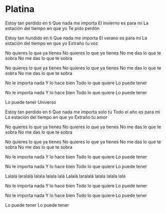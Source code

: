 # Platina

Estoy tan perdido en ti
Que nada me importa
El invierno es para mí
La estación del tiempo en que yo
Te pido perdón

Estoy tan hundido en ti
Que nada me importa
El verano es para mí
La estación del tiempo en que yo
Extraño tu voz

No quieres lo que ya tienes
No quieres lo que ya tienes
No me das lo que te sobra
No me das lo que te sobra

No quieres lo que ya tienes
No quieres lo que ya tienes
No me das lo que te sobra
No me das lo que te sobra

No le importa nada
Y lo hace bien
Todo lo que quiere
Lo puede tener

No le importa nada
Y lo hace bien
Todo lo que quiere
Lo puede tener

Lo puede tener
Universo

Estoy tan perdido en ti
Que nada me importa solo tú
Todo el año es para mí
La estación del tiempo en que yo
Extraño tu amor

No quieres lo que ya tienes
No quieres lo que ya tienes
No me das lo que te sobra
No me das lo que te sobra

No quieres lo que ya tienes
No quieres lo que ya tienes
No me das lo que te sobra
No me das lo que te sobra

No le importa nada
Y lo hace bien
Todo lo que quiere
Lo puede tener

No le importa nada
Y lo hace bien
Todo lo que quiere
Lo puede tener

Lalalá laralalá lalala lalala lalá
Lalalá laralalá lalala lalala lalá

No le importa nada
Y lo hace bien
Todo lo que quiere
Lo puede tener

No le importa nada
Y lo hace bien
Todo lo que quiere
Lo puede tener

Lo puede tener
Lo puede tener
